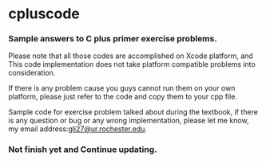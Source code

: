 # cpluscode

### Sample answers to C plus primer exercise problems.

Please note that all those codes are accomplished on Xcode platform, and This code implementation does not take platform compatible problems into consideration.

If there is any problem cause you guys cannot run them on your own platform, please just refer to the code and copy them to your cpp file. 

Sample code for exercise problem talked about during the textbook, if there is any question or bug or any wrong implementation, please let me know, my email address:gli27@ur.rochester.edu.

### Not finish yet and Continue updating.
